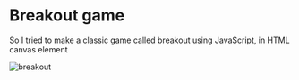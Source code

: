 # Breakout game

So I tried to make a classic game called breakout using JavaScript, in HTML canvas element

![breakout](https://user-images.githubusercontent.com/110075636/231368425-49e03537-8797-4d95-a85f-533148311660.png)
